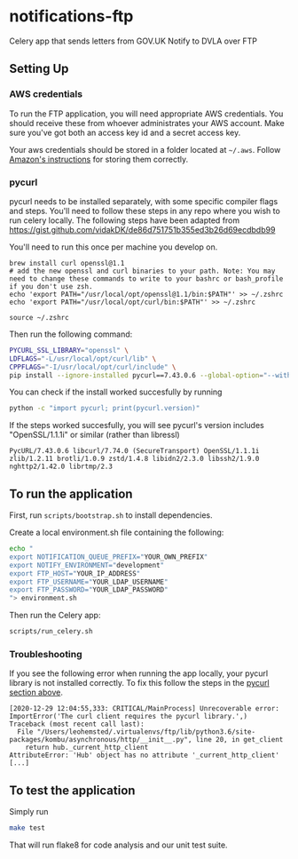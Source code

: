 # notifications-ftp

Celery app that sends letters from GOV.UK Notify to DVLA over FTP

## Setting Up

### AWS credentials

To run the FTP application, you will need appropriate AWS credentials. You should receive these from whoever administrates your AWS account. Make sure you've got both an access key id and a secret access key.

Your aws credentials should be stored in a folder located at `~/.aws`. Follow [Amazon's instructions](http://docs.aws.amazon.com/cli/latest/userguide/cli-chap-getting-started.html#cli-config-files) for storing them correctly.

### pycurl

pycurl needs to be installed separately, with some specific compiler flags and steps. You'll need to follow these steps
in any repo where you wish to run celery locally. The following steps have been adapted from https://gist.github.com/vidakDK/de86d751751b355ed3b26d69ecdbdb99


You'll need to run this once per machine you develop on.
```
brew install curl openssl@1.1
# add the new openssl and curl binaries to your path. Note: You may need to change these commands to write to your bashrc or bash_profile if you don't use zsh.
echo 'export PATH="/usr/local/opt/openssl@1.1/bin:$PATH"' >> ~/.zshrc
echo 'export PATH="/usr/local/opt/curl/bin:$PATH"' >> ~/.zshrc

source ~/.zshrc
```

Then run the following command:
```sh
PYCURL_SSL_LIBRARY="openssl" \
LDFLAGS="-L/usr/local/opt/curl/lib" \
CPPFLAGS="-I/usr/local/opt/curl/include" \
pip install --ignore-installed pycurl==7.43.0.6 --global-option="--with-openssl" --global-option="--openssl-dir=/usr/local/opt/openssl@1.1"
```

You can check if the install worked succesfully by running
```sh
python -c "import pycurl; print(pycurl.version)"
```

If the steps worked succesfully, you will see pycurl's version includes "OpenSSL/1.1.1i" or similar (rather than libressl)
```
PycURL/7.43.0.6 libcurl/7.74.0 (SecureTransport) OpenSSL/1.1.1i zlib/1.2.11 brotli/1.0.9 zstd/1.4.8 libidn2/2.3.0 libssh2/1.9.0 nghttp2/1.42.0 librtmp/2.3
```

##  To run the application

First, run `scripts/bootstrap.sh` to install dependencies.

Create a local environment.sh file containing the following:

```sh
echo "
export NOTIFICATION_QUEUE_PREFIX="YOUR_OWN_PREFIX"
export NOTIFY_ENVIRONMENT="development"
export FTP_HOST="YOUR_IP_ADDRESS"
export FTP_USERNAME="YOUR_LDAP_USERNAME"
export FTP_PASSWORD="YOUR_LDAP_PASSWORD"
"> environment.sh
```

Then run the Celery app:

```sh
scripts/run_celery.sh
```

### Troubleshooting

If you see the following error when running the app locally, your pycurl library is not installed correctly. To fix this
follow the steps in the [pycurl section above](#pycurl).

```
[2020-12-29 12:04:55,333: CRITICAL/MainProcess] Unrecoverable error: ImportError('The curl client requires the pycurl library.',)
Traceback (most recent call last):
  File "/Users/leohemsted/.virtualenvs/ftp/lib/python3.6/site-packages/kombu/asynchronous/http/__init__.py", line 20, in get_client
    return hub._current_http_client
AttributeError: 'Hub' object has no attribute '_current_http_client'
[...]
```

##  To test the application

Simply run

```sh
make test
```

That will run flake8 for code analysis and our unit test suite.
